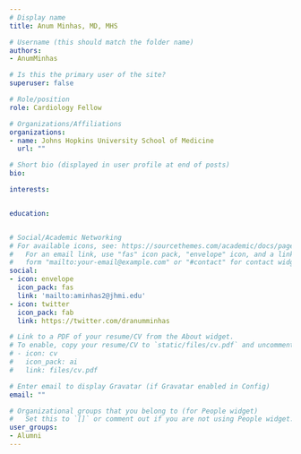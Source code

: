 ```yaml
---
# Display name
title: Anum Minhas, MD, MHS

# Username (this should match the folder name)
authors:
- AnumMinhas

# Is this the primary user of the site?
superuser: false

# Role/position
role: Cardiology Fellow

# Organizations/Affiliations
organizations:
- name: Johns Hopkins University School of Medicine
  url: ""

# Short bio (displayed in user profile at end of posts)
bio: 

interests:


education:


# Social/Academic Networking
# For available icons, see: https://sourcethemes.com/academic/docs/page-builder/#icons
#   For an email link, use "fas" icon pack, "envelope" icon, and a link in the
#   form "mailto:your-email@example.com" or "#contact" for contact widget.
social:
- icon: envelope
  icon_pack: fas
  link: 'mailto:aminhas2@jhmi.edu'
- icon: twitter
  icon_pack: fab
  link: https://twitter.com/dranumminhas 

# Link to a PDF of your resume/CV from the About widget.
# To enable, copy your resume/CV to `static/files/cv.pdf` and uncomment the lines below.
# - icon: cv
#   icon_pack: ai
#   link: files/cv.pdf

# Enter email to display Gravatar (if Gravatar enabled in Config)
email: ""

# Organizational groups that you belong to (for People widget)
#   Set this to `[]` or comment out if you are not using People widget.
user_groups:
- Alumni
---
```


